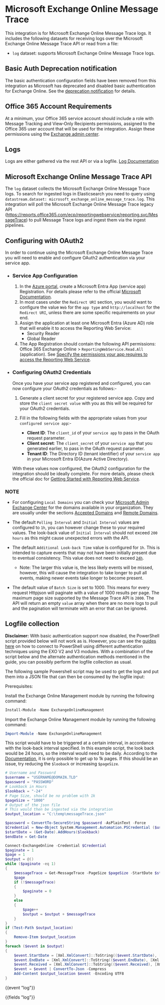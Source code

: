 # Microsoft Exchange Online Message Trace

This integration is for Microsoft Exchange Online Message Trace logs. It includes the following
datasets for receiving logs over the Microsoft Exchange Online Message Trace API or read from a file:

- `log` dataset: supports Microsoft Exchange Online Message Trace logs.

## Basic Auth Deprecation notification
The basic authentication configuration fields have been removed from this integration as Microsoft has deprecated and disabled basic authentication for Exchange Online. See the [deprecation notification](https://learn.microsoft.com/en-us/exchange/clients-and-mobile-in-exchange-online/deprecation-of-basic-authentication-exchange-online) for details.

## Office 365 Account Requirements
At a minimum, your Office 365 service account should include a role with Message Tracking and View‑Only Recipients permissions, assigned to the Office 365 user account
that will be used for the integration. Assign these permissions using the [Exchange admin center](https://admin.exchange.microsoft.com).

## Logs
Logs are either gathered via the rest API or via a logfile. [Log Documentation](https://docs.microsoft.com/en-us/previous-versions/office/developer/o365-enterprise-developers/jj984335(v=office.15))

## Microsoft Exchange Online Message Trace API
The `log` dataset collects the Microsoft Exchange Online Message Trace logs. To search for ingested logs in Elasticsearch you need to query using `datastream.dataset: microsoft_exchange_online_message_trace.log`. This integration will poll the Microsoft Exchange Online Message Trace legacy API (https://reports.office365.com/ecp/reportingwebservice/reporting.svc/MessageTrace) to pull Message Trace logs and ingest them via the ingest pipelines.

## Configuring with OAuth2
In order to continue using the Microsoft Exchange Online Message Trace you will need to enable and configure OAuth2 authentication via your service app.
- ### Service App Configuration  
    1) In the [Azure portal](https://portal.azure.com/), create a Microsoft Entra App (service app) Registration. For details please refer to the official [Microsoft Documentation](https://learn.microsoft.com/en-us/entra/identity-platform/howto-create-service-principal-portal).
    2) In most cases under the `Redirect URI` section, you would want to configure the value `Web` for the `app type` and `http://localhost` for the `Redirect URI`, unless there are some specific requirements on your end.
    3) Assign the application at least one Microsoft Entra (Azure AD) role that will enable it to access the Reporting Web Service:
        - Security Reader
        - Global Reader
    4) The App Registration should contain the following API permissions: Office 365 Exchange Online > `ReportingWebService.Read.All` (application). See [Specify the permissions your app requires to access the Reporting Web Service](https://learn.microsoft.com/en-gb/previous-versions/office/developer/o365-enterprise-developers/jj984325(v=office.15)#specify-the-permissions-your-app-requires-to-access-the-reporting-web-service).

- ### Configuring OAuth2 Credentials
  Once you have your service app registered and configured, you can now configure your OAuth2 credentials as follows:- 
    1) Generate a client secret for your registered service app. Copy and store the `client secret value` with you as this will be required for your OAuth2 credentials.
    2) Fill in the following fields with the appropriate values from your `configured service app`:-
        
        - **Client ID**: The `client_id` of your `service app` to pass in the OAuth request parameter.
        - **Client secret**:  The `client_secret`  of your `service app` that you generated earlier, to pass in the OAuth request parameter.
        - **Tenant ID**: The Directory ID (tenant identifier) of your `service app` in your Microsoft Entra ID(Azure Active Directory).
  
  
  With these values now configured, the OAuth2 configuration for the integration should be ideally complete. For more details, please check the 
  official doc for [Getting Started with Reporting Web Service](https://learn.microsoft.com/en-gb/previous-versions/office/developer/o365-enterprise-developers/jj984325(v=office.15)#get-started-with-reporting-web-service).

### NOTE
- For configuring `Local Domains` you can check your [Microsoft Admin Exchange Center](https://admin.exchange.microsoft.com/) for the domains
available in your organization. They are usually under the sections [Accepted Domains](https://admin.exchange.microsoft.com/#/accepteddomains) and [Remote Domains](https://admin.exchange.microsoft.com/#/remotedomains).

- The default `Polling Interval` and `Initial Interval` values are configured to `1h`, you can however change these to your required values. The look-back 
  value of `Initial Interval` should not exceed `200 hours` as this might cause unexpected errors with the API.

- The default `Additional Look-back Time` value is configured for `1h`. 
  This is intended to capture events that may not have been initially present due to eventual consistency.
  This value does not need to exceed [`24h`](https://learn.microsoft.com/en-us/previous-versions/office/developer/o365-enterprise-developers/jj984335(v=office.15)#data-granularity-persistence-and-availability).
    - Note: The larger this value is, the less likely events will be missed, however, this will cause the integration to take longer to pull all events, making newer events take longer to become present.

- The default value of `Batch Size` is set to 1000. This means for every request Httpjson will paginate with a value of 1000 results per page. The 
   maximum page size supported by the Message Trace API is `2000`. The API will return an empty `value` array when there are no more logs to pull and the
   pagination will terminate with an error that can be ignored.

## Logfile collection 

**Disclaimer:**  With basic authentication support now disabled, the PowerShell script provided below will not work as is. However, you can 
see the [guides here](https://learn.microsoft.com/en-us/powershell/exchange/connect-to-exchange-online-powershell?view=exchange-ps) on how 
to connect to PowerShell using different authentication techniques using the EXO V2 and V3 modules. With a combination of the script below
and the alternate authentication methods mentioned in the guide, you can possibly perform the logfile collection as usual.
<br>

The following sample Powershell script may be used to get the logs and put them into a JSON file that can then be
consumed by the logfile input:

Prerequisites:

Install the Exchange Online Management module by running the following command: 

````powershell
Install-Module -Name ExchangeOnlineManagement
````

Import the Exchange Online Management module by running the following command:

````powershell
Import-Module -Name ExchangeOnlineManagement
````

This script would have to be triggered at a certain interval, in accordance with the look-back interval specified.
In this example script, the look back would be 24 hours, so the interval would need to be daily.
According to the [Documentation](https://learn.microsoft.com/en-us/powershell/module/exchange/get-messagetrace?view=exchange-ps),
it is only possible to get up to 1k pages. If this should be an issue, try reducing the `$looback` or increasing `$pageSize`.

```powershell
# Username and Password
$username = "USERNAME@DOMAIN.TLD"
$password = "PASSWORD"
# Lookback in Hours
$lookback = "-24"
# Page Size, should be no problem with 1k
$pageSize = "1000"
# Output of the json file
# This would then be ingested via the integration
$output_location = "C:\temp\messageTrace.json"

$password = ConvertTo-SecureString $password -AsPlainText -Force
$Credential = New-Object System.Management.Automation.PSCredential ($username, $password)
$startDate = (Get-Date).AddHours($lookback)
$endDate = Get-Date

Connect-ExchangeOnline -Credential $Credential
$paginate = 1
$page = 1
$output = @()
while ($paginate -eq 1)
{
    $messageTrace = Get-MessageTrace -PageSize $pageSize -StartDate $startDate -EndDate $endDate -Page $page
    $page
    if (!$messageTrace)
    {
        $paginate = 0
    }
    else
    {
        $page++
        $output = $output + $messageTrace
    }
}
if (Test-Path $output_location)
{
    Remove-Item $output_location
}
foreach ($event in $output)
{
    $event.StartDate = [Xml.XmlConvert]::ToString(($event.StartDate), [Xml.XmlDateTimeSerializationMode]::Utc)
    $event.EndDate = [Xml.XmlConvert]::ToString(($event.EndDate), [Xml.XmlDateTimeSerializationMode]::Utc)
    $event.Received = [Xml.XmlConvert]::ToString(($event.Received), [Xml.XmlDateTimeSerializationMode]::Utc)
    $event = $event | ConvertTo-Json -Compress
    Add-Content $output_location $event -Encoding UTF8
}
```
{{event "log"}}

{{fields "log"}}
